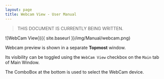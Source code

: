```yaml
---
layout: page
title: Webcam View - User Manual
---
```


> THIS DOCUMENT IS CURRENTLY BEING WRITTEN.

![WebCam View]({{ site.baseurl }}/img/Manual/webcam.png)

Webcam preview is shown in a separate **Topmost** window.

Its visibility can be toggled using the `WebCam View` checkbox on the `Main` tab of Main Window.

The ComboBox at the bottom is used to select the WebCam device.